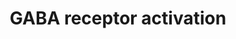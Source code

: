 ---
annotations:
- id: PW:0000848
  parent: signaling pathway
  type: Pathway Ontology
  value: gamma-aminobutyric acid signaling pathway
- id: CL:0000540
  parent: animal cell
  type: Cell Type Ontology
  value: neuron
authors:
- ReactomeTeam
- DeSl
- Marvin M2
description: Gamma aminobutyric acid (GABA) receptors are the major inhibitory receptors
  in human synapses. They are of two types. GABA A receptors are fast-acting ligand
  gated chloride ion channels that mediate membrane depolarization and thus inhibit
  neurotransmitter release (G Michels et al Crit Rev Biochem Mol Biol 42, 2007, 3-14).
  GABA B receptors are slow acting metabotropic Gprotein coupled receptors that act
  via the inhibitory action of their Galpha/Go subunits on adenylate cyclase to attenuate
  the actions of PKA. In addition, their Gbeta/gamma subunits interact directly with
  N and P/Q Ca2+ channels to decrease the release of Ca2+. GABA B receptors also interact
  with Kir3 K+ channels and increase the influx of K+, leading to cell membrane hyperpolarization
  and inhibition of channels such as NMDA receptors (A Pinard et al Adv Pharmacol,
  58, 2010, 231-55).   View original pathway at [http://www.reactome.org/PathwayBrowser/#DIAGRAM=977443
  Reactome].
last-edited: 2021-01-25
organisms:
- Homo sapiens
redirect_from:
- /index.php/Pathway:WP4457
- /instance/WP4457
revision: null
schema-jsonld:
- '@context': https://schema.org/
  '@id': https://wikipathways.github.io/pathways/WP4457.html
  '@type': Dataset
  creator:
    '@type': Organization
    name: WikiPathways
  description: Gamma aminobutyric acid (GABA) receptors are the major inhibitory receptors
    in human synapses. They are of two types. GABA A receptors are fast-acting ligand
    gated chloride ion channels that mediate membrane depolarization and thus inhibit
    neurotransmitter release (G Michels et al Crit Rev Biochem Mol Biol 42, 2007,
    3-14). GABA B receptors are slow acting metabotropic Gprotein coupled receptors
    that act via the inhibitory action of their Galpha/Go subunits on adenylate cyclase
    to attenuate the actions of PKA. In addition, their Gbeta/gamma subunits interact
    directly with N and P/Q Ca2+ channels to decrease the release of Ca2+. GABA B
    receptors also interact with Kir3 K+ channels and increase the influx of K+, leading
    to cell membrane hyperpolarization and inhibition of channels such as NMDA receptors
    (A Pinard et al Adv Pharmacol, 58, 2010, 231-55).   View original pathway at [http://www.reactome.org/PathwayBrowser/#DIAGRAM=977443
    Reactome].
  keywords:
  - (Gi
  - (Mg2+ cofactor)
  - (i):GDP
  - (i):GTP:Adenylate
  - 'ADCY1 '
  - 'ADCY2 '
  - 'ADCY3 '
  - 'ADCY4 '
  - 'ADCY5 '
  - 'ADCY6 '
  - 'ADCY7 '
  - 'ADCY8 '
  - 'ADCY9 '
  - 'ARHGEF9 '
  - Adenylate cyclase
  - Cl-
  - 'G alpha (i): GTP'
  - G alpha-olf:GDP
  - G alpha-olf:GTP
  - G-protein
  - G-protein alpha
  - G-protein beta-gamma
  - GABA
  - 'GABA '
  - GABA B receptor
  - 'GABBR1 '
  - GABBR1:GABBR2
  - GABBR1:GABBR2:GABA
  - 'GABBR2 '
  - GABR
  - 'GABRA1 '
  - 'GABRA2 '
  - 'GABRA3 '
  - 'GABRA4 '
  - 'GABRA5 '
  - 'GABRA6 '
  - 'GABRB1 '
  - 'GABRB2 '
  - 'GABRB3 '
  - 'GABRG2 '
  - 'GABRG3 '
  - 'GABRQ '
  - GABRR pentamers:GABA
  - 'GABRR1 '
  - 'GABRR2 '
  - 'GABRR3 '
  - 'GDP '
  - 'GNAI1 '
  - 'GNAI2 '
  - 'GNAI3 '
  - 'GNAL '
  - 'GNAT3 '
  - 'GNB1 '
  - 'GNB2 '
  - 'GNB3 '
  - 'GNB4 '
  - 'GNB5 '
  - 'GNG10 '
  - 'GNG11 '
  - 'GNG12 '
  - 'GNG13 '
  - 'GNG2 '
  - 'GNG3 '
  - 'GNG4 '
  - 'GNG5 '
  - 'GNG7 '
  - 'GNG8 '
  - 'GNGT1 '
  - 'GNGT2 '
  - 'GTP '
  - K+
  - 'KCNJ10 '
  - 'KCNJ12 '
  - 'KCNJ15 '
  - 'KCNJ16 '
  - 'KCNJ2 '
  - 'KCNJ3 '
  - 'KCNJ4 '
  - 'KCNJ5 '
  - 'KCNJ6 '
  - 'KCNJ9 '
  - Kir heterotetramers
  - 'Mg2+ '
  - NPTN
  - 'NPTN '
  - Pi
  - alpha1:GDP:Adenylate cyclase):(G alpha-olf:GDP)
  - alpha1:GTP:Adenylate cyclase):(G alpha-olf:GDP)
  - alpha1:GTP:Adenylate cyclase):(G alpha-olf:GTP)
  - beta-gamma and Kir3
  - beta-gamma complex
  - channel complex
  - complex
  - cyclase
  - heteropentamers:GABA
  - heteropentamers:GABA:NPTN
  license: CC0
  name: GABA receptor activation
seo: CreativeWork
title: GABA receptor activation
wpid: WP4457
---